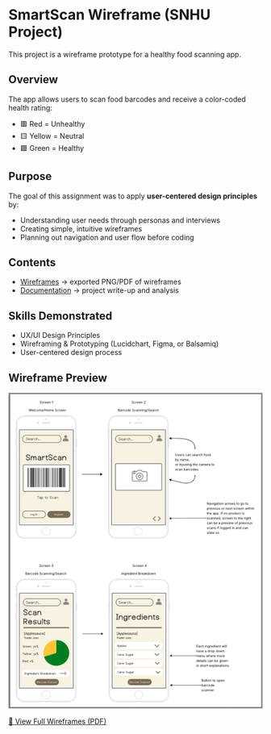# SmartScan Wireframe (SNHU Project)
This project is a wireframe prototype for a healthy food scanning app.

## Overview
The app allows users to scan food barcodes and receive a color-coded health rating:
- 🟥 Red = Unhealthy
- 🟨 Yellow = Neutral
- 🟩 Green = Healthy  

## Purpose
The goal of this assignment was to apply **user-centered design principles** by:
- Understanding user needs through personas and interviews
- Creating simple, intuitive wireframes
- Planning out navigation and user flow before coding

## Contents
- [Wireframes](./wireframes) → exported PNG/PDF of wireframes  
- [Documentation](./docs) → project write-up and analysis
  
## Skills Demonstrated
- UX/UI Design Principles  
- Wireframing & Prototyping (Lucidchart, Figma, or Balsamiq)  
- User-centered design process

## Wireframe Preview
![SmartScan Wireframe Preview](https://github.com/adjur/SmartScan-Wireframe/blob/main/SmartScan%20Wireframe%20Preview.png)

[📄 View Full Wireframes (PDF)](SmartScan_Wireframes_ADjurdjevic.pdf)
